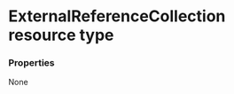 # ExternalReferenceCollection resource type



### Properties
None

<!-- uuid: 7539d068-db5a-4bff-8c84-b1d577ff6216
2015-10-09 18:12:08 UTC -->